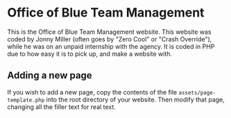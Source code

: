 Office of Blue Team Management
========

This is the Office of Blue Team Management website.  This website was coded by Jonny Miller (often goes by "Zero Cool" or "Crash Override"), while he was on an unpaid internship with the agency.  It is coded in PHP due to how easy it is to pick up, and make a website with.

## Adding a new page
If you wish to add a new page, copy the contents of the file `assets/page-template.php` into the root directory of your website.  Then modify that page, changing all the filler text for real text.